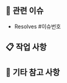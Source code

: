 ## 🔗 관련 이슈
<!-- 해당 작업이 해결한 이슈 번호를 작성합니다. -->
- Resolves #이슈번호

## 📋 작업 사항
<!-- 작업한 내용을 기록합니다. --> 

## 📝 기타 참고 사항
<!-- PR에 포함된 변경 사항 외에 공유할 내용이 있다면 작성합니다. --> 
